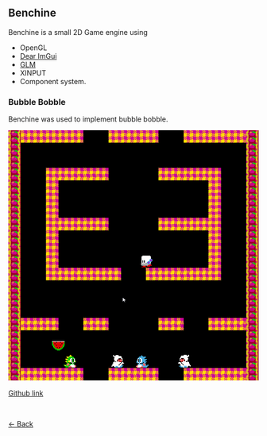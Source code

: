 
## Benchine

Benchine is a small 2D Game engine using 
- OpenGL
- [Dear ImGui](https://github.com/ocornut/imgui)
- [GLM](https://glm.g-truc.net/)
- XINPUT
- Component system.

### Bubble Bobble

Benchine was used to implement bubble bobble.

![BubbleBobble](./Images/BubbleBobble.png)

[Github link](https://github.com/DatTestBench/Benchine)

<br>

[<- Back](../index.md)